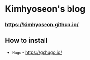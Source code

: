 # Kimhyoseon's blog


### https://kimhyoseon.github.io/

## How to install
- ``Hugo`` - https://gohugo.io/
